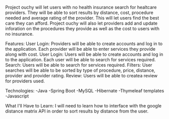 Project ouchy will let users with no health insurance search for healtcare providers. They will be able to sort results by distance, cost, procedure needed and average rating of the provider. This will let users find the best care they can afford. Project ouchy will also let providers add and update inforation on the procedures they provide as well as the cost to users with no insurance.

Features:
User Login: Providers will be able to create accounts and log in to the application. Each provider will be able to enter services they provide along with cost.
User Login: Users will be able to create accounts and log in to the application. Each user will be able to search for services required.
Search: Users will be able to search for services required.
Filters: User searches will be able to be sorted by type of procedure, price, distance, provider and provider rating.
Review: Users will be able to createa review for providers used.

Technologies:
-Java -Spring Boot -MySQL -Hibernate -Thymeleaf templates -Javascript

What I'll Have to Learn:
I will need to learn how to interface with the google distance matrix API in order to sort results by distance from the user.
